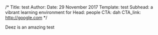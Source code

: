 /*
Title: test
Author: 
Date: 29 November 2017
Template: test
Subhead: a vibrant learning environment for
Head: people
CTA: dah
CTA_link: http://google.com
*/

Deez is an amazing test